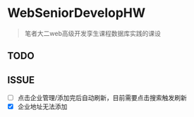 # WebSeniorDevelopHW

> 笔者大二web高级开发孪生课程数据库实践的课设



## TODO



## ISSUE

- [ ] 点击企业管理/添加完后自动刷新，目前需要点击搜索触发刷新
- [x] 企业地址无法添加
